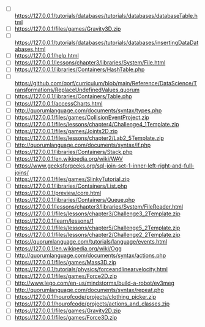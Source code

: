 - [ ] https://127.0.0.1/tutorials/databases/tutorials/databases/databaseTable.html
- [ ] https://127.0.0.1/files/games/Gravity3D.zip
- [ ] https://127.0.0.1/tutorials/databases/tutorials/databases/insertingDataDatabases.html
- [ ] https://127.0.0.1/help.html
- [ ] https://127.0.0.1/lessons/chapter3/libraries/System/File.html
- [ ] https://127.0.0.1/libraries/Containers/HashTable.php
- [ ] https://github.com/qorf/curriculum/blob/main/Reference/DataScience/Transformations/ReplaceUndefinedValues.quorum
- [ ] https://127.0.0.1/libraries/Containers/Table.php
- [ ] https://127.0.0.1/accessCharts.html
- [ ] http://quorumlanguage.com/documents/syntax/types.php
- [ ] https://127.0.0.1/files/games/CollisionEventProject.zip
- [ ] https://127.0.0.1/files/lessons/chapter4/Challenge4_1Template.zip
- [ ] https://127.0.0.1/files/games/Joints2D.zip
- [ ] https://127.0.0.1/files/lessons/chapter2/Lab2_5Template.zip
- [ ] http://quorumlanguage.com/documents/syntax/if.php
- [ ] https://127.0.0.1/libraries/Containers/Stack.php
- [ ] https://127.0.0.1/en.wikipedia.org/wiki/WAV
- [ ] https://www.geeksforgeeks.org/sql-join-set-1-inner-left-right-and-full-joins/ 
- [ ] https://127.0.0.1/files/games/SlinkyTutorial.zip
- [ ] https://127.0.0.1/libraries/Containers/List.php
- [ ] https://127.0.0.1/preview/core.html
- [ ] https://127.0.0.1/libraries/Containers/Queue.php
- [ ] https://127.0.0.1/lessons/chapter3/libraries/System/FileReader.html
- [ ] https://127.0.0.1/files/lessons/chapter3/Challenge3_2Template.zip
- [ ] https://127.0.0.1/learn/lessons/1
- [ ] https://127.0.0.1/files/lessons/chapter5/Challenge5_2Template.zip
- [ ] https://127.0.0.1/files/lessons/chapter2/Challenge2_2Template.zip
- [ ] https://quorumlanguage.com/tutorials/language/events.html
- [ ] https://127.0.0.1/en.wikipedia.org/wiki/Ogg
- [ ] http://quorumlanguage.com/documents/syntax/actions.php
- [ ] https://127.0.0.1/files/games/Mass3D.zip
- [ ] https://127.0.0.1/tutorials/physics/forceandlinearvelocity.html
- [ ] https://127.0.0.1/files/games/Force2D.zip
- [ ] http://www.lego.com/en-us/mindstorms/build-a-robot/ev3meg
- [ ] http://quorumlanguage.com/documents/syntax/repeat.php
- [ ] https://127.0.0.1/hourofcode/projects/clothing_picker.zip
- [ ] https://127.0.0.1/hourofcode/projects/actions_and_classes.zip
- [ ] https://127.0.0.1/files/games/Gravity2D.zip
- [ ] https://127.0.0.1/files/games/Force3D.zip
